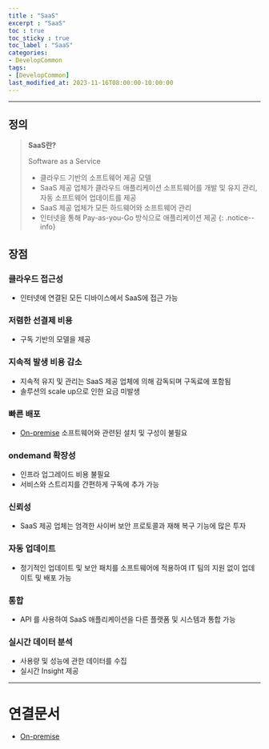 ```yaml
---
title : "SaaS"
excerpt : "SaaS"
toc : true
toc_sticky : true
toc_label : "SaaS"
categories:
- DevelopCommon
tags:
- [DevelopCommon]
last_modified_at: 2023-11-16T08:00:00-10:00:00
---
```

  
---
  
## 정의
> **SaaS란?**  
>
> Software as a Service
> - 클라우드 기반의 소프트웨어 제공 모델
> - SaaS 제공 업체가 클라우드 애플리케이션 소프트웨어를 개발 및 유지 관리, 자동 소프트웨어 업데이트를 제공
> - SaaS 제공 업체가 모든 하드웨어와 소프트웨어 관리
> - 인터넷을 통해 Pay-as-you-Go 방식으로 애플리케이션 제공 
{: .notice--info}  
  
## 장점
  
### 클라우드 접근성
- 인터넷에 연결된 모든 디바이스에서 SaaS에 접근 가능
  
### 저렴한 선결제 비용
- 구독 기반의 모델을 제공
  
### 지속적 발생 비용 감소
- 지속적 유지 및 관리는 SaaS 제공 업체에 의해 감독되며 구독료에 포함됨
- 솔루션의 scale up으로 인한 요금 미발생
  
### 빠른 배포
- [On-premise](../../developcommon/developcommon-On-premise) 소프트웨어와 관련된 설치 및 구성이 불필요
  
### ondemand 확장성
- 인프라 업그레이드 비용 불필요
- 서비스와 스트리지를 간편하게 구독에 추가 가능
  
### 신뢰성
- SaaS 제공 업체는 엄격한 사이버 보안 프로토콜과 재해 복구 기능에 많은 투자
  
### 자동 업데이트
- 정기적인 업데이트 및 보안 패치를 소프트웨어에 적용하여 IT 팀의 지원 없이 업데이트 및 배포 가능
  
### 통합
- API 를 사용하여 SaaS 애플리케이션을 다른 플랫폼 및 시스템과 통합 가능
  
### 실시간 데이터 분석
- 사용량 및 성능에 관한 데이터를 수집
- 실시간 Insight 제공

---
  
# 연결문서
- [On-premise](../../developcommon/developcommon-On-premise)